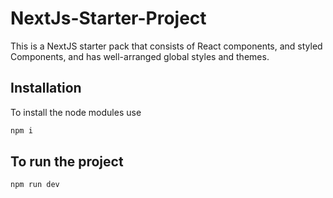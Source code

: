 # NextJs-Starter-Project

This is a NextJS starter pack that consists of React components, and styled Components, and has well-arranged global styles and themes.

## Installation

To install the node modules use

```bash
npm i
```

## To run the project

```bash
npm run dev
```
